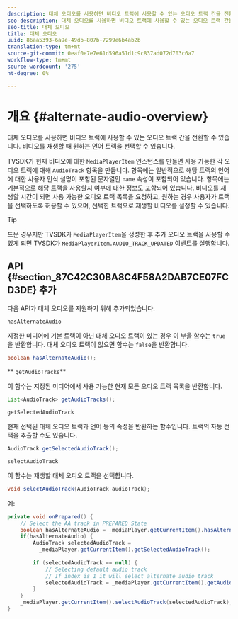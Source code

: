 ```yaml
---
description: 대체 오디오를 사용하면 비디오 트랙에 사용할 수 있는 오디오 트랙 간을 전환할 수 있습니다. 비디오를 재생할 때 원하는 언어 트랙을 선택할 수 있습니다.
seo-description: 대체 오디오를 사용하면 비디오 트랙에 사용할 수 있는 오디오 트랙 간을 전환할 수 있습니다. 비디오를 재생할 때 원하는 언어 트랙을 선택할 수 있습니다.
seo-title: 대체 오디오
title: 대체 오디오
uuid: 86aa5393-6a9e-49db-807b-7299e6b4ab2b
translation-type: tm+mt
source-git-commit: 0eaf0e7e7e61d596a51d1c9c837ad072d703c6a7
workflow-type: tm+mt
source-wordcount: '275'
ht-degree: 0%

---
```



# 개요 {#alternate-audio-overview}

대체 오디오를 사용하면 비디오 트랙에 사용할 수 있는 오디오 트랙 간을 전환할 수 있습니다. 비디오를 재생할 때 원하는 언어 트랙을 선택할 수 있습니다.

<!--<a id="section_E4F9DC28A2944BD08B4190A7F98A8365"></a>-->

TVSDK가 현재 비디오에 대한 `MediaPlayerItem` 인스턴스를 만들면 사용 가능한 각 오디오 트랙에 대해 `AudioTrack` 항목을 만듭니다. 항목에는 일반적으로 해당 트랙의 언어에 대한 사용자 인식 설명이 포함된 문자열인 `name` 속성이 포함되어 있습니다. 항목에는 기본적으로 해당 트랙을 사용할지 여부에 대한 정보도 포함되어 있습니다. 비디오를 재생할 시간이 되면 사용 가능한 오디오 트랙 목록을 요청하고, 원하는 경우 사용자가 트랙을 선택하도록 허용할 수 있으며, 선택한 트랙으로 재생할 비디오를 설정할 수 있습니다.

>[!TIP]
>
>드문 경우지만 TVSDK가 `MediaPlayerItem`을 생성한 후 추가 오디오 트랙을 사용할 수 있게 되면 TVSDK가 `MediaPlayerItem.AUDIO_TRACK_UPDATED` 이벤트를 실행합니다.

## API {#section_87C42C30BA8C4F58A2DAB7CE07FCD3DE} 추가

다음 API가 대체 오디오를 지원하기 위해 추가되었습니다.

`hasAlternateAudio`

지정한 미디어에 기본 트랙이 아닌 대체 오디오 트랙이 있는 경우 이 부울 함수는 `true`을 반환합니다. 대체 오디오 트랙이 없으면 함수는 `false`을 반환합니다.

```java
boolean hasAlternateAudio();
```

** `getAudioTracks`**

이 함수는 지정된 미디어에서 사용 가능한 현재 모든 오디오 트랙 목록을 반환합니다.

```java
List<AudioTrack> getAudioTracks();
```

`getSelectedAudioTrack`

현재 선택된 대체 오디오 트랙과 언어 등의 속성을 반환하는 함수입니다. 트랙의 자동 선택을 추출할 수도 있습니다.

```java
AudioTrack getSelectedAudioTrack();
```

`selectAudioTrack`

이 함수는 재생할 대체 오디오 트랙을 선택합니다.

```java
void selectAudioTrack(AudioTrack audioTrack);
```

예:

```java
private void onPrepared() { 
    // Select the AA track in PREPARED State 
    boolean hasAlternateAudio = _mediaPlayer.getCurrentItem().hasAlternateAudio(); 
    if(hasAlternateAudio) { 
        AudioTrack selectedAudioTrack =  
          _mediaPlayer.getCurrentItem().getSelectedAudioTrack(); 
 
        if (selectedAudioTrack == null) {  
            // Selecting default audio track  
            // If index is 1 it will select alternate audio track  
            selectedAudioTrack = _mediaPlayer.getCurrentItem().getAudioTracks().get(0);  
        } 
    } 
    _mediaPlayer.getCurrentItem().selectAudioTrack(selectedAudioTrack); 
} 
```

